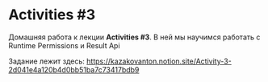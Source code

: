 # Activities #3

Домашняя работа к лекции **Activities #3**. В ней мы научимся работать с Runtime Permissions и Result Api

Задание лежит здесь:
https://kazakovanton.notion.site/Activity-3-2d041e4a120b4d0bb51ba7c73417bdb9